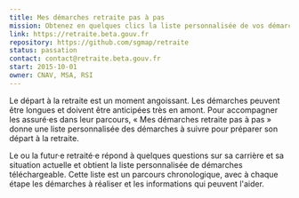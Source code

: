 ```yaml
---
title: Mes démarches retraite pas à pas
mission: Obtenez en quelques clics la liste personnalisée de vos démarches de retraite.
link: https://retraite.beta.gouv.fr
repository: https://github.com/sgmap/retraite
status: passation
contact: contact@retraite.beta.gouv.fr
start: 2015-10-01
owner: CNAV, MSA, RSI
---
```


Le départ à la retraite est un moment angoissant. Les démarches peuvent être longues et doivent être anticipées très en amont. Pour accompagner les assuré·es dans leur parcours, « Mes démarches retraite pas à pas » donne une liste personnalisée des démarches à suivre pour préparer son départ à la retraite.

Le ou la futur·e retraité·e répond à quelques questions sur sa carrière et sa situation actuelle et obtient la liste personnalisée de démarches téléchargeable. Cette liste est un parcours chronologique, avec à chaque étape les démarches à réaliser et les informations qui peuvent l'aider.
